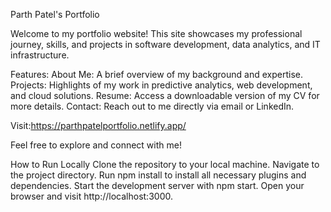 Parth Patel's Portfolio

Welcome to my portfolio website! This site showcases my professional journey, skills, and projects in software development, data analytics, and IT infrastructure.

Features:
About Me: A brief overview of my background and expertise.
Projects: Highlights of my work in predictive analytics, web development, and cloud solutions.
Resume: Access a downloadable version of my CV for more details.
Contact: Reach out to me directly via email or LinkedIn.

Visit:https://parthpatelportfolio.netlify.app/

Feel free to explore and connect with me!

How to Run Locally
Clone the repository to your local machine.
Navigate to the project directory.
Run npm install to install all necessary plugins and dependencies.
Start the development server with npm start.
Open your browser and visit http://localhost:3000.